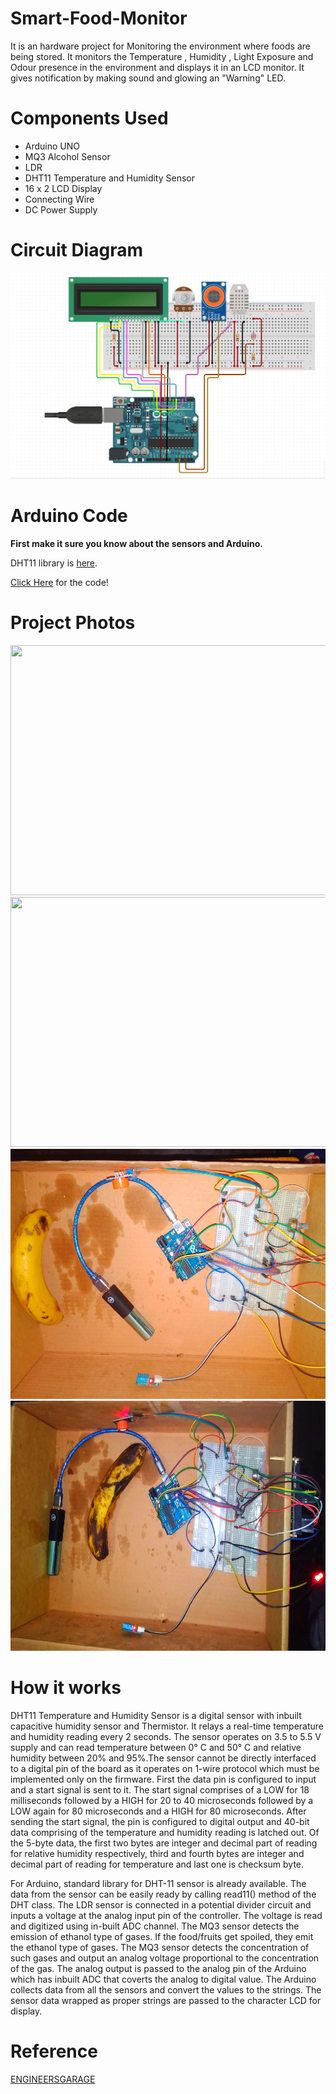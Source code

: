 # Smart-Food-Monitor
It is an hardware project for Monitoring the environment where foods are being stored.
It monitors the Temperature , Humidity , Light Exposure and Odour presence in the environment and displays it in an LCD monitor.
It gives notification by making sound and glowing an "Warning" LED.

# Components Used
* Arduino UNO
* MQ3 Alcohol Sensor
* LDR
* DHT11 Temperature and Humidity Sensor
* 16 x 2 LCD Display
* Connecting Wire
* DC Power Supply

# Circuit Diagram
![](https://github.com/ArafatRohan93/Smart-Food-Monitor/blob/master/foodCircuitio.png)

# Arduino Code
**First make it sure you know about the sensors and Arduino.**

DHT11 library is [here](https://github.com/ArafatRohan93/Smart-Food-Monitor/tree/master/libraries).

[Click Here](https://github.com/ArafatRohan93/Smart-Food-Monitor/blob/master/food.ino) for the code!


# Project Photos

<img src="https://github.com/ArafatRohan93/Smart-Food-Monitor/blob/master/BadFood1st.png" width="700" height="400">
<img src="https://github.com/ArafatRohan93/Smart-Food-Monitor/blob/master/BadFood2nd.png" width="700" height="400">
<img src="https://github.com/ArafatRohan93/Smart-Food-Monitor/blob/master/1.jpg" width="700" height="400">
<img src="https://github.com/ArafatRohan93/Smart-Food-Monitor/blob/master/2.jpg" width="700" height="400">
<!--
![](https://github.com/ArafatRohan93/Smart-Food-Monitor/blob/master/BadFood1st.png =150x150)
![](https://github.com/ArafatRohan93/Smart-Food-Monitor/blob/master/BadFood2nd.png =150x150)
![](https://github.com/ArafatRohan93/Smart-Food-Monitor/blob/master/1.jpg =150x150)
![](https://github.com/ArafatRohan93/Smart-Food-Monitor/blob/master/2.jpg =150x150)
-->

# How it works

 DHT11 Temperature and Humidity Sensor is a digital sensor with inbuilt capacitive humidity sensor and Thermistor. It relays a real-time temperature and humidity reading every 2 seconds. The sensor operates on 3.5 to 5.5 V supply and can read temperature between 0° C and 50° C and relative humidity between 20% and 95%.The sensor cannot be directly interfaced to a digital pin of the board as it operates on 1-wire protocol which must be implemented only on the firmware. First the data pin is configured to input and a start signal is sent to it. The start signal comprises of a LOW for 18 milliseconds followed by a HIGH for 20 to 40 microseconds followed by a LOW again for 80 microseconds and a HIGH for 80 microseconds. After sending the start signal, the pin is configured to digital output and 40-bit data comprising of the temperature and humidity reading is latched out. Of the 5-byte data, the first two bytes are integer and decimal part of reading for relative humidity respectively, third and fourth bytes are integer and decimal part of reading for temperature and last one is checksum byte.  
 
For Arduino, standard library for DHT-11 sensor is already available. The data from the sensor can be easily ready by calling read11() method of the DHT class.  The LDR sensor is connected in a potential divider circuit and inputs a voltage at the analog input pin of the controller. The voltage is read and digitized using in-built ADC channel.  The MQ3 sensor detects the emission of ethanol type of gases. If the food/fruits get spoiled, they emit the ethanol type of gases. The MQ3 sensor detects the concentration of such gases and output an analog voltage proportional to the concentration of the gas. The analog output is passed to the analog pin of the Arduino which has inbuilt ADC that coverts the analog to digital value. The Arduino collects data from all the sensors and convert the values to the strings. The sensor data wrapped as proper strings are passed to the character LCD for display.      
 
 # Reference
 [ENGINEERSGARAGE](https://www.engineersgarage.com/contributions/arduino-based-smart-iot-food-quality-monitoring-system/)
